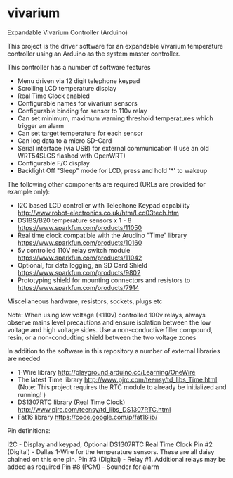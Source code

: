 vivarium
========

Expandable Vivarium Controller (Arduino)

This project is the driver software for an expandable Vivarium temperature controller using an Arduino as the 
system master controller.

This controller has a number of software features
* Menu driven via 12 digit telephone keypad
* Scrolling LCD temperature display
* Real Time Clock enabled
* Configurable names for vivarium sensors
* Configurable binding for sensor to 110v relay
* Can set minimum, maximum warning threshold temperatures which trigger an alarm
* Can set target temperature for each sensor
* Can log data to a micro SD-Card
* Serial interface (via USB) for external communication (I use an old WRT54SLGS flashed with OpenWRT)
* Configurable F/C display
* Backlight Off "Sleep" mode for LCD, press and hold '*' to wakeup

The following other components are required (URLs are provided for example only):
* I2C based LCD controller with Telephone Keypad capability
  http://www.robot-electronics.co.uk/htm/Lcd03tech.htm
* DS18S/B20 temperature sensors x 1 - 8
  https://www.sparkfun.com/products/11050 
* Real time clock compatible with the Arudino "Time" library
  https://www.sparkfun.com/products/10160
* 5v controlled 110V relay switch module
  https://www.sparkfun.com/products/11042
* Optional, for data logging, an SD Card Shield
  https://www.sparkfun.com/products/9802 
* Prototyping shield for mounting connectors and resistors to
  https://www.sparkfun.com/products/7914

Miscellaneous hardware, resistors, sockets, plugs etc

Note: When using low voltage (<110v) controlled 100v relays, always observe mains level precautions and ensure
isolation between the low voltage and high voltage sides. Use a non-conductive filler compound, resin, or a non-condudting shield between the two voltage zones

In addition to the software in this repository a number of external libraries are needed

* 1-Wire library
  http://playground.arduino.cc/Learning/OneWire
* The latest Time library
  http://www.pjrc.com/teensy/td_libs_Time.html
  (Note: This project requires the RTC module to already be initialized and running! )
* DS1307RTC library (Real Time Clock)
  http://www.pjrc.com/teensy/td_libs_DS1307RTC.html
* Fat16 library
  https://code.google.com/p/fat16lib/

Pin definitions:

I2C - Display and keypad, Optional DS1307RTC Real Time Clock
Pin #2 (Digital) - Dallas 1-Wire for the temperature sensors. These are all daisy chained on this one pin.
Pin #3 (Digital) - Relay #1. Additional relays may be added as required
Pin #8 (PCM) - Sounder for alarm 

